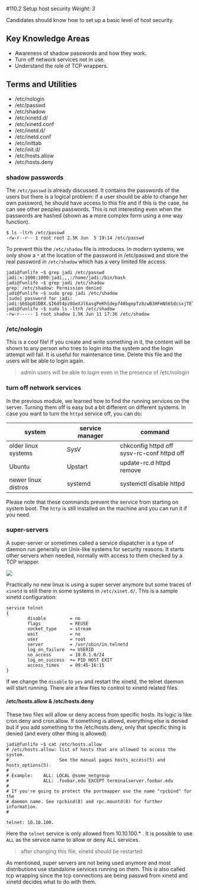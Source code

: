 #110.2 Setup host security
*Weight: 3*

Candidates should know how to set up a basic level of host security.

## Key Knowledge Areas
- Awareness of shadow passwords and how they work.
- Turn off network services not in use.
- Understand the role of TCP wrappers.

## Terms and Utilities
- /etc/nologin
- /etc/passwd
- /etc/shadow
- /etc/xinetd.d/
- /etc/xinetd.conf
- /etc/inetd.d/
- /etc/inetd.conf
- /etc/inittab
- /etc/init.d/
- /etc/hosts.allow
- /etc/hosts.deny

### shadow passwords
The `/etc/passwd` is already discussed. It contains the passwords of the users but there is a logical problem: if a user should be able to change her own password, he should have access to this file and if this is the case, he can see other peoples passwords. This is not interesting even when the passwords are hashed (shown as a more complex form using a one way function). 

````
$ ls -ltrh /etc/passwd
-rw-r--r-- 1 root root 2.5K Jun  5 19:14 /etc/passwd
````

To prevent this the `/etc/shadow` file is introduces. In modern systems, we only show a `*` at the location of the password in /etc/passwd and store the real password in `/etc/shadow` which has a very limited file access:

````
jadi@funlife ~$ grep jadi /etc/passwd
jadi:x:1000:1000:jadi,,,:/home/jadi:/bin/bash
jadi@funlife ~$ grep jadi /etc/shadow
grep: /etc/shadow: Permission denied
jadi@funlife ~$ sudo grep jadi /etc/shadow
[sudo] password for jadi: 
jadi:$6$bp01DBX.$I6dt4pz8GeXJl6asgPeKhSdepf40bgepTz8zwB3HFmN56SdcsxjTETdZAmRt17biwMYOI7SoGFOXssHqeNFgw/:16963:0:99999:7:::
jadi@funlife ~$ sudo ls -ltrh /etc/shadow
-rw-r----- 1 root shadow 1.5K Jun 11 17:36 /etc/shadow
````

### /etc/nologin
This is a cool file! If you create and write something in it, the content will be shown to any person who tries to login into the system and the login attempt will fail. It is useful for maintenance time. Delete this file and the users will be able to login again.

> admin users will be able to login even in the presence of /etc/nologin

### turn off network services
In the previous module, we learned how to find the running services on the server. Turning them off is easy but a bit different on different systems. In case you want to turn the `httpd` service off, you can do:

|system|service manager|command|
|-|-|-|
|older linux systems|SysV|chkconfig httpd off<br>sysv-rc-conf httpd off|
|Ubuntu|Upstart|update-rc.d httpd remove|
|newer linux distros|systemd|systemctl disable httpd|   

Please note that these commands prevent the service from starting on system boot. The `http` is still installed on the machine and you can run it if you need.

### super-servers

A super-server or sometimes called a service dispatcher is a type of daemon run generally on Unix-like systems for security reasons. It starts other servers when needed, normally with access to them checked by a TCP wrapper. 

<img src="https://upload.wikimedia.org/wikipedia/commons/thumb/9/9c/Super-server.png/420px-Super-server.png">

Practically no new linux is using a super server anymore but some traces of `xinetd` is still there in some systems in `/etc/xinet.d/`. This is a sample xinetd configuration:

````
service telnet
{
        disable         = no
        flags           = REUSE
        socket_type     = stream
        wait            = no
        user            = root
        server          = /usr/sbin/in.telnetd
        log_on_failure  += USERID
        no_access       = 10.0.1.0/24
        log_on_success  += PID HOST EXIT
        access_times    = 09:45-16:15
}
````

If we change the `disable` to `yes` and restart the xinetd, the telnet daemon will start running. There are a few files to control to xinetd related files.

#### /etc/hosts.allow & /etc/hosts.deny
These two files will allow or deny access from specific hosts. Its logic is like cron.deny and cron.allow. If something is allowd, everything else is denied but if you add something to the /etc/hosts.deny, only that specific thing is denied (and every other thing is allowed). 

````
jadi@funlife ~$ cat /etc/hosts.allow 
# /etc/hosts.allow: list of hosts that are allowed to access the system.
#                   See the manual pages hosts_access(5) and hosts_options(5).
#
# Example:    ALL: LOCAL @some_netgroup
#             ALL: .foobar.edu EXCEPT terminalserver.foobar.edu
#
# If you're going to protect the portmapper use the name "rpcbind" for the
# daemon name. See rpcbind(8) and rpc.mountd(8) for further information.
#

telnet: 10.10.100.
````

Here the `telnet` service is only allowed from 10.10.100.* . It is possible to use `ALL` as the service name to allow or deny ALL services. 

> after changing this file, xinetd should be restarted

As mentioned, super servers are not being used anymore and most distributions use standalone services running on them.  This is also called tcp wrapping since the tcp connections are being passwd from xinetd and xinetd decides what to do with them.
